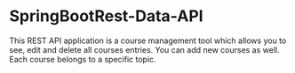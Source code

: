 # SpringBootRest-Data-API
This REST API application is a course management tool which allows you to see, edit and delete all courses entries. You can add new courses as well. Each course belongs to a specific topic.
